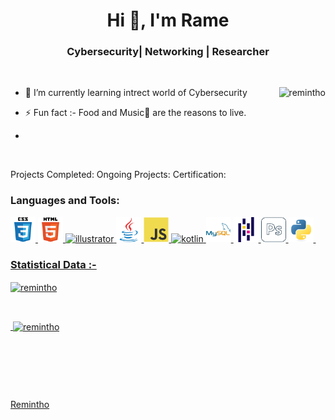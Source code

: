 <h1 align="center">Hi 👋, I'm Rame</h1>
<h3 align="center">Cybersecurity| Networking | Researcher  </h3>

<br>

<p><img align="right" src="https://github.com/remintho/remintho/blob/main/animation_500_kxa883sd.gif" alt="remintho" /></p>


- 🌱 I’m currently learning intrect world of Cybersecurity 

- ⚡ Fun fact :- Food and Music🎵 are the reasons to live.
- 
<br>


Projects Completed:
Ongoing Projects:
Certification:

<h3 align="left">Languages and Tools:</h3>
<p align="left"> <a href="https://developer.android.com" target="_blank" rel="noreferrer"> <img
     <img
      src="https://raw.githubusercontent.com/devicons/devicon/master/icons/css3/css3-original-wordmark.svg" alt="css3"
      width="40" height="40" /> </a> <a href="https://www.w3.org/html/" target="_blank" rel="noreferrer"> <img
      src="https://raw.githubusercontent.com/devicons/devicon/master/icons/html5/html5-original-wordmark.svg"
      alt="html5" width="40" height="40" /> </a> <a href="https://www.adobe.com/in/products/illustrator.html"
    target="_blank" rel="noreferrer"> <img
      src="https://www.vectorlogo.zone/logos/adobe_illustrator/adobe_illustrator-icon.svg" alt="illustrator" width="40"
      height="40" /> </a> <a href="https://www.java.com" target="_blank" rel="noreferrer"> <img
      src="https://raw.githubusercontent.com/devicons/devicon/master/icons/java/java-original.svg" alt="java" width="40"
      height="40" /> </a> <a href="https://developer.mozilla.org/en-US/docs/Web/JavaScript" target="_blank"
    rel="noreferrer"> <img
      src="https://raw.githubusercontent.com/devicons/devicon/master/icons/javascript/javascript-original.svg"
      alt="javascript" width="40" height="40" /> </a> <a href="https://kotlinlang.org" target="_blank" rel="noreferrer">
    <img src="https://www.vectorlogo.zone/logos/kotlinlang/kotlinlang-icon.svg" alt="kotlin" width="40" height="40" />
  </a> <a href="https://www.mysql.com/" target="_blank" rel="noreferrer"> <img
      src="https://raw.githubusercontent.com/devicons/devicon/master/icons/mysql/mysql-original-wordmark.svg"
      alt="mysql" width="40" height="40" /> </a> </a> <a href="https://nodejs.org" target="_blank" rel="noreferrer"> <img
    <img
      src="https://raw.githubusercontent.com/devicons/devicon/2ae2a900d2f041da66e950e4d48052658d850630/icons/pandas/pandas-original.svg"
      alt="pandas" width="40" height="40" /> </a> <a href="https://www.photoshop.com/en" target="_blank"
    rel="noreferrer"> <img
      src="https://raw.githubusercontent.com/devicons/devicon/master/icons/photoshop/photoshop-line.svg" alt="photoshop"
      width="40" height="40" /> </a> <a href="https://www.python.org" target="_blank" rel="noreferrer"> <img
      src="https://raw.githubusercontent.com/devicons/devicon/master/icons/python/python-original.svg" alt="python"
      width="40" height="40" /> </a> <a href="https://reactjs.org/" target="_blank" rel="noreferrer"> <img
      

<br>

<h3>Statistical Data :-</h3>
<p><img align="center"
    src="https://github-readme-stats.vercel.app/api/top-langs?username=remintho&show_icons=true&locale=en&bg_color=0d1117&text_color=ffffff&layout=compact"
    alt="remintho" 
    bg_color=#808080/></p>

<br>

<p>&nbsp;<img align="center" src="https://github-readme-stats.vercel.app/api?username=remintho&show_icons=true&locale=en&bg_color=0d1117&text_color=ffffff&repo=convoychat"
    alt="remintho" /></p>

<br>

<p><img align="center" src="https://github-readme-streak-stats.herokuapp.com/?user=remintho&theme=dark&background=0d1117&date_format=M%20j%5B%2C%20Y%5D" alt="" /></reminthop>
      
<p align="left"> <a href="https://twitter.com/" target="blank"><img
      src="https://img.shields.io/twitter/follow/?logo=twitter&style=for-the-badge" alt="" /></a> </p>

[Remintho](https://github.com/remintho)
